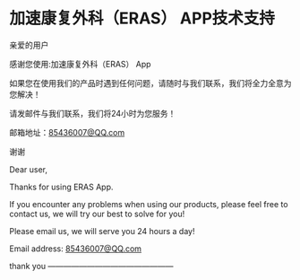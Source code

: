 # 加速康复外科（ERAS） APP技术支持
亲爱的用户

感谢您使用:加速康复外科（ERAS） App

如果您在使用我们的产品时遇到任何问题，请随时与我们联系，我们将全力全意为您解决！

请发邮件与我们联系，我们将24小时为您服务！

邮箱地址：85436007@QQ.com

谢谢

Dear user,

Thanks for using ERAS App.

If you encounter any problems when using our products, please feel free to contact us, we will try our best to solve for you!

Please email us, we will serve you 24 hours a day!

Email address: 85436007@QQ.com

thank you
————————————————
